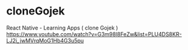 # cloneGojek
React Native - Learning Apps ( clone Gojek )
https://www.youtube.com/watch?v=G3m98l8FeZw&list=PLU4DS8KR-LJ2i_jwMVrqMoG1Hb4G3u5pu
